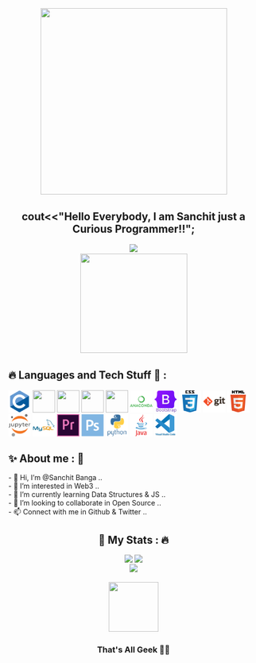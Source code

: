 <div id="header" align="center">
  <img src="https://media.giphy.com/media/gjrYDwbjnK8x36xZIO/giphy.gif" width=375 height=375 />
</div>


<div id= "intro" align="center">
<h2>cout<<"Hello Everybody, I am Sanchit just a Curious Programmer!!";</h2>
<div id="count" align="center">
    <img src="https://profile-counter.glitch.me/{Sanchit-Banga}/count.svg">
</div>
<img src="https://media.giphy.com/media/vKhKsyEFVK4IuEKzWY/giphy.gif" width=215 height=200/>
</div>


<div id="tech">
<h2>🔥 Languages and Tech Stuff 💓 : </h2>
  <img src="https://raw.githubusercontent.com/devicons/devicon/1119b9f84c0290e0f0b38982099a2bd027a48bf1/icons/c/c-original.svg" height=45 width=45/>
  <img src="https://user-images.githubusercontent.com/78739204/177888622-8f7c7534-9e50-430b-bfc1-06d7116cbf10.png" height=45 width=45/>
  <img src="https://user-images.githubusercontent.com/78739204/177889126-91584305-a81c-4c04-94ba-52ed8ee83755.png" height=45 width=45/>
  <img src="https://user-images.githubusercontent.com/78739204/177889170-a60d532f-7458-43de-8291-968a63027095.png" height=45 width=45/>
  <img src="https://user-images.githubusercontent.com/78739204/177889667-0107d1a9-e63b-42eb-9b77-ee4370788fd2.png" height=45 width=45/>
  <img src="https://raw.githubusercontent.com/devicons/devicon/1119b9f84c0290e0f0b38982099a2bd027a48bf1/icons/anaconda/anaconda-original-wordmark.svg" height=45 width=45/>
  <img src="https://raw.githubusercontent.com/devicons/devicon/1119b9f84c0290e0f0b38982099a2bd027a48bf1/icons/bootstrap/bootstrap-original-wordmark.svg" height=45 width=45/>
  <img src="https://raw.githubusercontent.com/devicons/devicon/1119b9f84c0290e0f0b38982099a2bd027a48bf1/icons/css3/css3-original-wordmark.svg" height=45 width=45/>
  <img src="https://raw.githubusercontent.com/devicons/devicon/1119b9f84c0290e0f0b38982099a2bd027a48bf1/icons/git/git-original-wordmark.svg" height=45 width=45/>
  <img src="https://raw.githubusercontent.com/devicons/devicon/1119b9f84c0290e0f0b38982099a2bd027a48bf1/icons/html5/html5-original-wordmark.svg" height=45 width=45/>
  <img src="https://raw.githubusercontent.com/devicons/devicon/1119b9f84c0290e0f0b38982099a2bd027a48bf1/icons/jupyter/jupyter-original-wordmark.svg" height=45 width=45/>
  <img src="https://raw.githubusercontent.com/devicons/devicon/1119b9f84c0290e0f0b38982099a2bd027a48bf1/icons/mysql/mysql-original-wordmark.svg" height=45 width=45/>
  <img src="https://raw.githubusercontent.com/devicons/devicon/1119b9f84c0290e0f0b38982099a2bd027a48bf1/icons/premierepro/premierepro-original.svg" height=45 width=45/>
  <img src="https://raw.githubusercontent.com/devicons/devicon/1119b9f84c0290e0f0b38982099a2bd027a48bf1/icons/photoshop/photoshop-plain.svg" height=45 width=45/>
  <img src="https://raw.githubusercontent.com/devicons/devicon/1119b9f84c0290e0f0b38982099a2bd027a48bf1/icons/python/python-original-wordmark.svg" height=45 width=45/> 
  <img src="https://raw.githubusercontent.com/devicons/devicon/1119b9f84c0290e0f0b38982099a2bd027a48bf1/icons/java/java-original-wordmark.svg" height=45 width=45/>
  <img src="https://raw.githubusercontent.com/devicons/devicon/1119b9f84c0290e0f0b38982099a2bd027a48bf1/icons/vscode/vscode-original-wordmark.svg" height=45 width=45/>
</div>


<div id="about">
  <h2> ✨ About me : 🎯</h2>
- 👋 Hi, I’m @Sanchit Banga ..
<br>
- 👀 I’m interested in Web3 ..
<br>
- 🌱 I’m currently learning Data Structures & JS ..
<br>
- 💞️ I’m looking to collaborate in Open Source ..
<br>
- 📫 Connect with me in Github & Twitter ..
</div>

<div id ="stat" align="center">
<h2>💫 My Stats : 🔥</h2>
 <img src = "https://github-readme-stats.vercel.app/api?username=Sanchit-Banga&theme=jolly&show_icons=true"/>
 <img src="http://github-readme-streak-stats.herokuapp.com?user=Sanchit-Banga&theme=dark">
 <br>
 <img src="https://github-readme-stats.vercel.app/api/top-langs/?username=Sanchit-Banga&theme=jolly&layout=compact)](https://github.com/anuraghazra/github-readme-   stats">
</div>
<br>
<div id = "end" align="center">
  <img src = "https://media.giphy.com/media/du3J3cXyzhj75IOgvA/giphy.gif" width=100 height=100/><br>
  <h3>That's All Geek 👋🏻</h3>
<!--   <img src = "https://media.giphy.com/media/3o7bu47Qm59U3MPkK4/giphy.gif"/> -->
</div>






<!---
Sanchit-Banga/Sanchit-Banga is a ✨ special ✨ repository because its `README.md` (this file) appears on your GitHub profile.
You can click the Preview link to take a look at your changes.
--->
